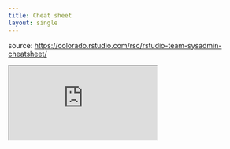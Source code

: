 ```yaml
---
title: Cheat sheet
layout: single
---
```


source: https://colorado.rstudio.com/rsc/rstudio-team-sysadmin-cheatsheet/

<div class="responsive-container-rmd">
  <div class="animated-r-wrapper" style="flex-grow: 0;">
    <div class="animated-r-vertical">
      <div class="animated-r-circle"></div>
    </div>
    <div class="animated-r-diagonal"></div>
  </div>
  <iframe id="rmd_cheatsheet"
    src="https://colorado.rstudio.com/rsc/rstudio-team-sysadmin-cheatsheet/" 
    gesture="media" scrolling="yes">
  </iframe>
</div>

<script>
  $('#rmd_cheatsheet').on("load", function() {
    $('.animated-r-wrapper').remove();
  });
</script>



